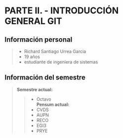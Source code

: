 # PARTE II. - INTRODUCCIÓN GENERAL GIT
## Información personal
> * Richard Santiago Urrea Garcia
> * 19 años
> * estudiante de ingeniera de sistemas

## Información del semestre
> **Semestre actual:**
>> * Octavo \
> **Pensum actual:**
>> * CVDS
>> * AUPN
>> * RECO
>> * EGI3
>> * PRYE

